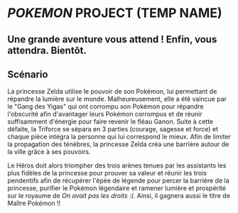 # *POKEMON* PROJECT (TEMP NAME)

## Une grande aventure vous attend ! Enfin, vous attendra. Bientôt.

## Scénario
La princesse Zelda utilise le pouvoir de son Pokémon, lui permettant de répandre la lumière sur le monde. Malheureusement, elle a été vaincue par le "Gang des Yigas" qui ont corrompu son Pokémon pour répandre l'obscurité afin d'avantager leurs Pokémon corrompus et de réunir suffisamment d'énergie pour faire revenir le fléau Ganon. Suite à cette défaite, la Triforce se sépara en 3 parties (courage, sagesse et force) et chaque pièce intégra la personne qui lui correspond le mieux. Afin de limiter la propagation des ténèbres, la princesse Zelda créa une barrière autour de la ville grâce à ses pouvoirs. 

Le Héros doit alors triompher des trois arènes tenues par les assistants les plus fidèles de la princesse pour prouver sa valeur et réunir les trois pendentifs afin de récupérer l'épée de légende pour percer la barrière de la princesse, purifier le Pokémon légendaire et ramener lumière et prospérité sur le royaume de *On avait pas les droits :(*. Ainsi, il gagnera aussi le titre de Maître Pokémon !!
